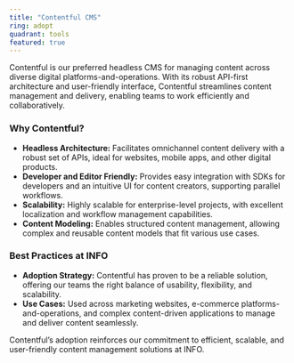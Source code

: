 ```yaml
---
title: "Contentful CMS"
ring: adopt
quadrant: tools
featured: true
---
```


Contentful is our preferred headless CMS for managing content across diverse digital platforms-and-operations. With its robust API-first architecture and user-friendly interface, Contentful streamlines content management and delivery, enabling teams to work efficiently and collaboratively.

### Why Contentful?
- **Headless Architecture:** Facilitates omnichannel content delivery with a robust set of APIs, ideal for websites, mobile apps, and other digital products.
- **Developer and Editor Friendly:** Provides easy integration with SDKs for developers and an intuitive UI for content creators, supporting parallel workflows.
- **Scalability:** Highly scalable for enterprise-level projects, with excellent localization and workflow management capabilities.
- **Content Modeling:** Enables structured content management, allowing complex and reusable content models that fit various use cases.

### Best Practices at INFO
- **Adoption Strategy:** Contentful has proven to be a reliable solution, offering our teams the right balance of usability, flexibility, and scalability.
- **Use Cases:** Used across marketing websites, e-commerce platforms-and-operations, and complex content-driven applications to manage and deliver content seamlessly.

Contentful’s adoption reinforces our commitment to efficient, scalable, and user-friendly content management solutions at INFO.